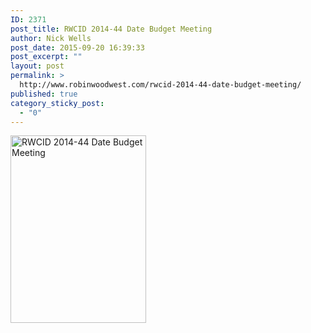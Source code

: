 ```yaml
---
ID: 2371
post_title: RWCID 2014-44 Date Budget Meeting
author: Nick Wells
post_date: 2015-09-20 16:39:33
post_excerpt: ""
layout: post
permalink: >
  http://www.robinwoodwest.com/rwcid-2014-44-date-budget-meeting/
published: true
category_sticky_post:
  - "0"
---
```

<a href="http://www.robinwoodwest.com/wp-content/uploads/2015/09/rwcid-2014-44-date-budget-meeting.jpg"><img src="http://www.robinwoodwest.com/wp-content/uploads/2015/09/rwcid-2014-44-date-budget-meeting-217x300.jpg" alt="RWCID 2014-44 Date Budget Meeting" width="217" height="300" class="alignnone size-medium wp-image-2372" /></a>